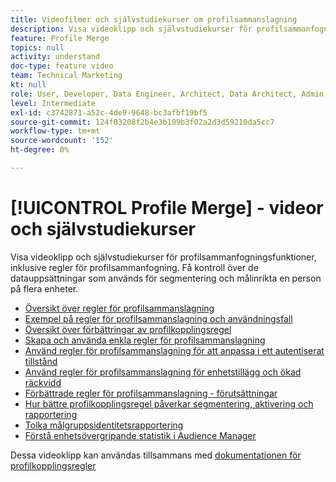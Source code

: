 ```yaml
---
title: Videofilmer och självstudiekurser om profilsammanslagning
description: Visa videoklipp och självstudiekurser för profilsammanfogningsfunktioner, inklusive regler för profilsammanfogning. Få kontroll över de datauppsättningar som används för segmentering och målinrikta en person på flera enheter.
feature: Profile Merge
topics: null
activity: understand
doc-type: feature video
team: Technical Marketing
kt: null
role: User, Developer, Data Engineer, Architect, Data Architect, Admin, Leader
level: Intermediate
exl-id: c3742871-a52c-4de9-9648-bc3afbf19bf5
source-git-commit: 124f03208f2b4e3b109b3f02a2d3d59210da5cc7
workflow-type: tm+mt
source-wordcount: '152'
ht-degree: 0%

---
```


# [!UICONTROL Profile Merge] - videor och självstudiekurser

Visa videoklipp och självstudiekurser för profilsammanfogningsfunktioner, inklusive regler för profilsammanfogning. Få kontroll över de datauppsättningar som används för segmentering och målinrikta en person på flera enheter.

* [Översikt över regler för profilsammanslagning](overview-of-profile-merge-rules.md)
* [Exempel på regler för profilsammanslagning och användningsfall](profile-merge-rule-examples-and-use-cases.md)
* [Översikt över förbättringar av profilkopplingsregel](overview-of-profile-merge-rule-enhancements.md)
* [Skapa och använda enkla regler för profilsammanslagning](creating-and-using-simple-profile-merge-rules.md)
* [Använd regler för profilsammanslagning för att anpassa i ett autentiserat tillstånd](using-profile-merge-rules-to-personalize-in-an-authenticated-state.md)
* [Använd regler för profilsammanslagning för enhetstillägg och ökad räckvidd](using-profile-merge-rules-for-device-extension-and-increased-reach.md)
* [Förbättrade regler för profilsammanslagning - förutsättningar](profile-merge-rule-enhancements-pre-requisites.md)
* [Hur bättre profilkopplingsregel påverkar segmentering, aktivering och rapportering](how-profile-merge-rule-enhancements-impact-segmentation-activation-and-reporting.md)
* [Tolka målgruppsidentitetsrapportering](interpret-audience-identity-reporting.md)
* [Förstå enhetsövergripande statistik i Audience Manager](understanding-cross-device-metrics-in-audience-manager.md)

Dessa videoklipp kan användas tillsammans med [dokumentationen för profilkopplingsregler](https://experienceleague.adobe.com/docs/audience-manager/user-guide/features/profile-merge-rules/merge-rules-overview.html?lang=sv-SE)

